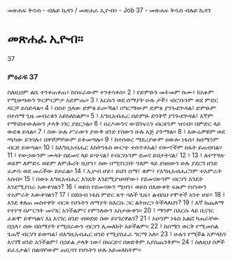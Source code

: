 ﻿
መጽሐፍ ቅዱስ - ብሉይ ኪዳን / መጽሐፈ ኢዮብ። - Job 37 - መጽሐፍ ቅዱስ ብሉይ ኪዳን
# መጽሐፈ ኢዮብ።
37
### ምዕራፍ 37
ስለዚህም ልቤ ተንቀጠቀጠ፥ ከስፍራውም ተንቀሳቀሰ።
2 ፤ የድምፁን መትመም ስሙ፥ ከአፉም የሚወጣውን ጕርምርምታ አድምጡ።
3 ፤ እርሱን ወደ ሰማያት ሁሉ ታች፥ ብርሃኑንም ወደ ምድር ዳርቻ ይሰድዳል።
4 ፤ በስተ ኋላው ድምፅ ይጮኻል፤ በግርማውም ድምፅ ያንጐደጕዳል፤ ድምፁም በተሰማ ጊዜ መብረቁን አይከለክልም።
5 ፤ እግዚአብሔር በድምፁ ድንቅኛ ያንጐደጕዳል፤ እኛም የማናስተውለውን ታላቅ ነገር ያደርጋል።
6 ፤ በረዶውንና ውሽንፍሩን ብርቱንም ዝናብ። በምድር ላይ ውደቁ ይላል።
7 ፤ ሰው ሁሉ ሥራውን ያውቅ ዘንድ የሰውን ሁሉ እጅ ያትማል።
8 ፤ አውሬዎቹም ወደ ጫካው ይገባሉ፥ በዋሾቻቸውም ይቀመጣሉ።
9 ፤ ከተሰወረ ማደሪያውም ዐውሎ ነፋስ፥ ከሰሜንም ብርድ ይወጣል። 
10 ፤ ከእግዚአብሔር እስትንፋስ ውርጭ ተሰጥቶአል፤ የውኆችም ስፋት ይጠብባል። 
11 ፤ የውኃውንም ሙላት በደመና ላይ ይጭናል፤ የብርሃኑንም ደመና ይበታትናል፤ 
12 ፤
13 ፤ ለተግሣጽ ወይም ለምድሩ ወይም ለምሕረት ቢሆን፥ ሰው በሚኖርበት ዓለም ላይ ያዘዘውን ሁሉ ያደርግ ዘንድ ፈቃዱ ወደ መራችው ይዞራል። 
14 ፤ ኢዮብ ሆይ፥ ይህን ስማ፤ ቁም፥ የእግዚአብሔርንም ተአምራት አስብ። 
15 ፤ በውኑ እግዚአብሔር እንዴት እንደሚያዝዛቸው፥ የደመናውንም ብርሃን እንዴት እንደሚያበራ አውቀሃልን? 
16 ፤ ወይስ የደመናውን ሚዛን፥ ወይስ በእውቀት ፍጹም የሆነውን ተአምራት አውቀሃልን? 
17 ፤ በደቡብ ነፋስ ምድር ጸጥ ባለች ጊዜ፥ ልብስህ የሞቀች አንተ ሆይ፥ 
18 ፤ እንደ ቀለጠ መስተዋት ብርቱ የሆኑትን ሰማያት ከእርሱ ጋር ልትዘረጋ ትችላለህን? 
19 ፤ እኛ ከጨለማ የተነሣ በሥርዓት መናገር አንችልምና የምንለውን አስታውቀን። 
20 ፤ ማንም በእርሱ ላይ ቢናገር ፈጽሞ ይዋጣልና እኔ እናገር ዘንድ ብወድድ ሰው ይነግረዋልን? 
21 ፤ አሁንም ነፋስ አልፎ ካጠራቸው በኋላ፥ ሰው በሰማያት የሚበራውን ብርሃን ሊመለከት አይችልም። 
22 ፤ ከሰሜን ወርቅ የሚመስል ጌጠኛ ብርሃን ይወጣል፤ በእግዚአብሔር ዘንድ የሚያስፈራ ግርማ አለ። 
23 ፤ ሁሉን የሚችል አምላክን እናገኝ ዘንድ አንችልም፤ በኃይል ታላቅ ነው፤ በፍርድና በጽድቅም አያስጨንቅም። 
24 ፤ ስለዚህ ሰዎች ይፈሩታል፤ በልባቸውም ጠቢባን የሆኑትን ሁሉ አይመለከትም።
